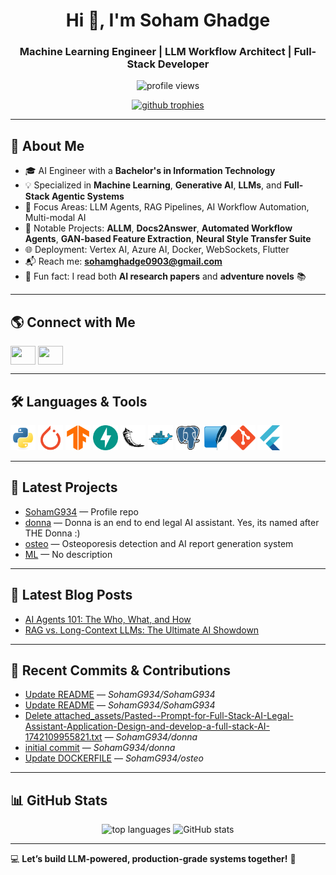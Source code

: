 <h1 align="center">Hi 👋, I'm Soham Ghadge</h1>
<h3 align="center">Machine Learning Engineer | LLM Workflow Architect | Full-Stack Developer</h3>

<p align="center">
  <img src="https://komarev.com/ghpvc/?username=sohamg934&label=Profile%20Views&color=0e75b6&style=flat" alt="profile views" />
</p>

<p align="center">
  <a href="https://github.com/ryo-ma/github-profile-trophy">
    <img src="https://github-profile-trophy.vercel.app/?username=sohamg934&theme=gruvbox&no-frame=true&margin-w=15" alt="github trophies" />
  </a>
</p>

---

## 🚀 About Me

- 🎓 AI Engineer with a **Bachelor's in Information Technology**
- 💡 Specialized in **Machine Learning**, **Generative AI**, **LLMs**, and **Full-Stack Agentic Systems**
- 🧠 Focus Areas: LLM Agents, RAG Pipelines, AI Workflow Automation, Multi-modal AI
- 🔬 Notable Projects: **ALLM**, **Docs2Answer**, **Automated Workflow Agents**, **GAN-based Feature Extraction**, **Neural Style Transfer Suite**
- 🌐 Deployment: Vertex AI, Azure AI, Docker, WebSockets, Flutter
- 📬 Reach me: **sohamghadge0903@gmail.com**
- 📖 Fun fact: I read both **AI research papers** and **adventure novels** 📚

---

## 🌎 Connect with Me

<p align="left">
<a href="https://twitter.com/sohamg5" target="_blank"><img align="center" src="https://raw.githubusercontent.com/rahuldkjain/github-profile-readme-generator/master/src/images/icons/Social/twitter.svg" height="30" width="40" /></a>
<a href="https://www.linkedin.com/in/sohamghadge/" target="_blank"><img align="center" src="https://raw.githubusercontent.com/rahuldkjain/github-profile-readme-generator/master/src/images/icons/Social/linked-in-alt.svg" height="30" width="40" /></a>
</p>

---

## 🛠 Languages & Tools

<p align="left">
  <img src="https://raw.githubusercontent.com/devicons/devicon/master/icons/python/python-original.svg" width="40" height="40"/>
  <img src="https://raw.githubusercontent.com/devicons/devicon/master/icons/pytorch/pytorch-original.svg" width="40" height="40"/>
  <img src="https://raw.githubusercontent.com/devicons/devicon/master/icons/tensorflow/tensorflow-original.svg" width="40" height="40"/>
  <img src="https://raw.githubusercontent.com/devicons/devicon/master/icons/fastapi/fastapi-original.svg" width="40" height="40"/>
  <img src="https://raw.githubusercontent.com/devicons/devicon/master/icons/flask/flask-original.svg" width="40" height="40"/>
  <img src="https://raw.githubusercontent.com/devicons/devicon/master/icons/docker/docker-original.svg" width="40" height="40"/>
  <img src="https://raw.githubusercontent.com/devicons/devicon/master/icons/postgresql/postgresql-original.svg" width="40" height="40"/>
  <img src="https://raw.githubusercontent.com/devicons/devicon/master/icons/sqlite/sqlite-original.svg" width="40" height="40"/>
  <img src="https://raw.githubusercontent.com/devicons/devicon/master/icons/git/git-original.svg" width="40" height="40"/>
  <img src="https://raw.githubusercontent.com/devicons/devicon/master/icons/flutter/flutter-original.svg" width="40" height="40"/>
</p>

---

## 📌 Latest Projects
<!-- PROJECTS:START -->
- [SohamG934](https://github.com/SohamG934/SohamG934) — Profile repo
- [donna](https://github.com/SohamG934/donna) — Donna is an end to end legal AI assistant. Yes, its named after THE Donna :)
- [osteo](https://github.com/SohamG934/osteo) — Osteoporesis detection and AI report generation system
- [ML](https://github.com/SohamG934/ML) — No description
<!-- PROJECTS:END -->

---

## 📝 Latest Blog Posts
<!-- BLOG-POSTS:START -->
- [AI Agents 101: The Who, What, and How](https://medium.com/@sohamghadge0903/ai-agents-101-the-who-what-and-how-edee14f1ebdb?source=rss-cd53dd268d64------2)
- [RAG vs. Long-Context LLMs: The Ultimate AI Showdown](https://medium.com/@sohamghadge0903/rag-vs-long-context-llms-the-ultimate-ai-showdown-17d7e3659f76?source=rss-cd53dd268d64------2)
<!-- BLOG-POSTS:END -->

---

## 🔄 Recent Commits & Contributions
<!-- COMMITS:START -->
- [Update README](https://github.com/SohamG934/SohamG934/commit/46fd116a283767b95bc734e5a95207d611cdd3a0) — _SohamG934/SohamG934_
- [Update README](https://github.com/SohamG934/SohamG934/commit/456561ce665902667b3729544ada8c6ef8938948) — _SohamG934/SohamG934_
- [Delete attached_assets/Pasted--Prompt-for-Full-Stack-AI-Legal-Assistant-Application-Design-and-develop-a-full-stack-AI-1742109955821.txt](https://github.com/SohamG934/donna/commit/e39c6c878852a53ff55d039cde0ff8b954beea95) — _SohamG934/donna_
- [initial commit](https://github.com/SohamG934/donna/commit/79f9ccc7fd17d6a3a23da4d48d7e3fb472fbd52a) — _SohamG934/donna_
- [Update DOCKERFILE](https://github.com/SohamG934/osteo/commit/4724af74b36e1520cba06a0e2d264f1b1fe4f196) — _SohamG934/osteo_
<!-- COMMITS:END -->

---

## 📊 GitHub Stats

<p align="center">
<img src="https://github-readme-stats.vercel.app/api/top-langs?username=sohamg934&show_icons=true&locale=en&layout=compact" alt="top languages" />
<img src="https://github-readme-stats.vercel.app/api?username=sohamg934&show_icons=true&locale=en" alt="GitHub stats" />
</p>

---

💻 **Let’s build LLM-powered, production-grade systems together!** 🚀
